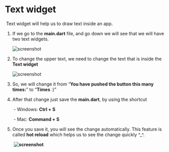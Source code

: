 # Text widget

​		Text widget will help us to draw text inside an app.



1. If we go to the **main.dart** file, and go down we will see that we will have two text widgets.   
  

      ![screenshot](https://lh4.googleusercontent.com/Ku8XcN77LjQx5CWah8gDQ0IW4QcxTLCwCwgi5ZoJOTxIB5jVKOJNOVoUYaDMATHaGKthuLGK5dCmR_yBZLkmGtWghWPY6z3u41wHXLDXGv6xiQhGkZGg0p-ke_-K2AN2Tr3J3gpp)




2. To change the upper text, we need to change the text that is inside the **Text widget**   
  

      ![screenshot](https://lh5.googleusercontent.com/N8QRvsFZkAWMkTqEXB5qN3MN7FEWG1Qov9L1Ut4dDYw7GYnwWoKunU8obZ1dx4mbjBWhp6x4z1Gf9KlcVFXtifKXamgxtEVKwvjL-OskIFrufm7tqD7Fg8cRJA58RlaPmWTNUd5k)



3. So, we will change it from “**You have pushed the button this many times:**” to “**Times** :)”



4. After that change just save the **main.dart**, by using the shortcut

   ​	 -  Windows: **Ctrl + S**        

   ​      - Mac: **Command + S**



5. Once you save it, you will see the change automatically. This feature is called **hot reload** which helps us to see the change quickly ^_^.

   

   ​							**![screenshot](https://lh6.googleusercontent.com/koXQGOtcKar5SMKYDhfNcxxCqg4AgKqTj9RmPyM__sjYmHbZbR9axrE4YBMmT4pnFQTJhPkOhYzdvMQk5dBikHqyC6U_zQITOqm3uDdjE0NzPMAJCd-9WSEAX6WML-2axzcI5-40)**























































